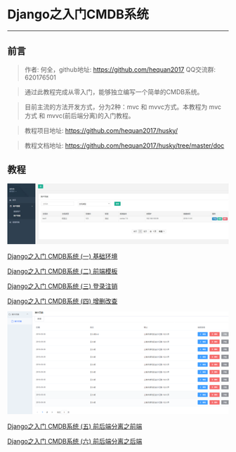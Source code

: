 # Django之入门CMDB系统
---
## 前言

> 作者: 何全，github地址: https://github.com/hequan2017   QQ交流群: 620176501

> 通过此教程完成从零入门，能够独立编写一个简单的CMDB系统。

> 目前主流的方法开发方式，分为2种：mvc 和 mvvc方式。本教程为 mvc 方式 和 mvvc(前后端分离)的入门教程。

> 教程项目地址: https://github.com/hequan2017/husky/

> 教程文档地址: https://github.com/hequan2017/husky/tree/master/doc


## 教程

![DEMO](doc/images/demo1.png)


[Django之入门 CMDB系统  (一) 基础环境](doc/1.md)

[Django之入门 CMDB系统  (二) 前端模板](doc/2.md)

[Django之入门 CMDB系统  (三) 登录注销](doc/3.md)

[Django之入门 CMDB系统  (四) 增删改查](doc/4.md)

![DEMO](doc/images/2-1.png)

[Django之入门 CMDB系统  (五) 前后端分离之前端](doc/5.md)

[Django之入门 CMDB系统  (六) 前后端分离之后端](doc/6.md)